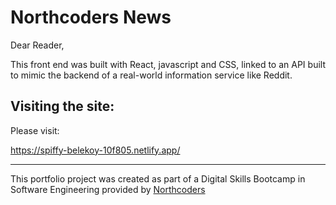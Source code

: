 # Northcoders News

Dear Reader,

This front end was built with React, javascript and CSS, linked to an API built to mimic the backend of a real-world information service like Reddit.

## Visiting the site:

Please visit:

https://spiffy-belekoy-10f805.netlify.app/

---

This portfolio project was created as part of a Digital Skills Bootcamp in Software Engineering provided by [Northcoders](https://northcoders.com/)
